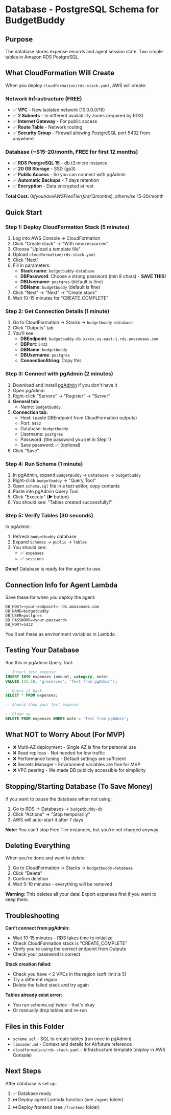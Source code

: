 # Database - PostgreSQL Schema for BudgetBuddy

## Purpose

The database stores expense records and agent session state. Two simple tables in Amazon RDS PostgreSQL.

## What CloudFormation Will Create

When you deploy `cloudformation/rds-stack.yaml`, AWS will create:

### Network Infrastructure (FREE)
- ✅ **VPC** - New isolated network (10.0.0.0/16)
- ✅ **2 Subnets** - In different availability zones (required by RDS)
- ✅ **Internet Gateway** - For public access
- ✅ **Route Table** - Network routing
- ✅ **Security Group** - Firewall allowing PostgreSQL port 5432 from anywhere

### Database (~$15-20/month, FREE for first 12 months)
- ✅ **RDS PostgreSQL 15** - db.t3.micro instance
- ✅ **20 GB Storage** - SSD (gp3)
- ✅ **Public Access** - So you can connect with pgAdmin
- ✅ **Automatic Backups** - 7 days retention
- ✅ **Encryption** - Data encrypted at rest

**Total Cost:** $0 if you have AWS Free Tier (first 12 months), otherwise ~$15-20/month

## Quick Start

### Step 1: Deploy CloudFormation Stack (5 minutes)

1. Log into AWS Console → CloudFormation
2. Click "Create stack" → "With new resources"
3. Choose "Upload a template file"
4. Upload `cloudformation/rds-stack.yaml`
5. Click "Next"
6. Fill in parameters:
   - **Stack name**: `budgetbuddy-database`
   - **DBPassword**: Choose a strong password (min 8 chars) - **SAVE THIS!**
   - **DBUsername**: `postgres` (default is fine)
   - **DBName**: `budgetbuddy` (default is fine)
7. Click "Next" → "Next" → "Create stack"
8. Wait 10-15 minutes for "CREATE_COMPLETE"

### Step 2: Get Connection Details (1 minute)

1. Go to CloudFormation → Stacks → `budgetbuddy-database`
2. Click "Outputs" tab
3. You'll see:
   - **DBEndpoint**: `budgetbuddy-db.xxxxx.us-east-1.rds.amazonaws.com`
   - **DBPort**: `5432`
   - **DBName**: `budgetbuddy`
   - **DBUsername**: `postgres`
   - **ConnectionString**: Copy this

### Step 3: Connect with pgAdmin (2 minutes)

1. Download and install [pgAdmin](https://www.pgadmin.org/download/) if you don't have it
2. Open pgAdmin
3. Right-click "Servers" → "Register" → "Server"
4. **General tab:**
   - Name: `BudgetBuddy`
5. **Connection tab:**
   - Host: (paste DBEndpoint from CloudFormation outputs)
   - Port: `5432`
   - Database: `budgetbuddy`
   - Username: `postgres`
   - Password: (the password you set in Step 1)
   - Save password: ✅ (optional)
6. Click "Save"

### Step 4: Run Schema (1 minute)

1. In pgAdmin, expand `BudgetBuddy` → `Databases` → `budgetbuddy`
2. Right-click `budgetbuddy` → "Query Tool"
3. Open `schema.sql` file in a text editor, copy contents
4. Paste into pgAdmin Query Tool
5. Click "Execute" (▶️ button)
6. You should see: "Tables created successfully!"

### Step 5: Verify Tables (30 seconds)

In pgAdmin:
1. Refresh `budgetbuddy` database
2. Expand `Schemas` → `public` → `Tables`
3. You should see:
   - ✅ `expenses`
   - ✅ `sessions`

**Done!** Database is ready for the agent to use.

## Connection Info for Agent Lambda

Save these for when you deploy the agent:

```
DB_HOST=<your-endpoint>.rds.amazonaws.com
DB_NAME=budgetbuddy
DB_USER=postgres
DB_PASSWORD=<your-password>
DB_PORT=5432
```

You'll set these as environment variables in Lambda.

## Testing Your Database

Run this in pgAdmin Query Tool:

```sql
-- Insert test expense
INSERT INTO expenses (amount, category, note)
VALUES (25.50, 'groceries', 'Test from pgAdmin');

-- Query it back
SELECT * FROM expenses;

-- Should show your test expense

-- Clean up
DELETE FROM expenses WHERE note = 'Test from pgAdmin';
```

## What NOT to Worry About (For MVP)

- ❌ Multi-AZ deployment - Single AZ is fine for personal use
- ❌ Read replicas - Not needed for low traffic
- ❌ Performance tuning - Default settings are sufficient
- ❌ Secrets Manager - Environment variables are fine for MVP
- ❌ VPC peering - We made DB publicly accessible for simplicity

## Stopping/Starting Database (To Save Money)

If you want to pause the database when not using:

1. Go to RDS → Databases → `budgetbuddy-db`
2. Click "Actions" → "Stop temporarily"
3. AWS will auto-start it after 7 days

**Note:** You can't stop Free Tier instances, but you're not charged anyway.

## Deleting Everything

When you're done and want to delete:

1. Go to CloudFormation → Stacks → `budgetbuddy-database`
2. Click "Delete"
3. Confirm deletion
4. Wait 5-10 minutes - everything will be removed

**Warning:** This deletes all your data! Export expenses first if you want to keep them.

## Troubleshooting

**Can't connect from pgAdmin:**
- Wait 10-15 minutes - RDS takes time to initialize
- Check CloudFormation stack is "CREATE_COMPLETE"
- Verify you're using the correct endpoint from Outputs
- Check your password is correct

**Stack creation failed:**
- Check you have < 2 VPCs in the region (soft limit is 5)
- Try a different region
- Delete the failed stack and try again

**Tables already exist error:**
- You ran schema.sql twice - that's okay
- Or manually drop tables and re-run

## Files in this Folder

- `schema.sql` - SQL to create tables (run once in pgAdmin)
- `llmcoder.md` - Context and details for AI/future reference
- `cloudformation/rds-stack.yaml` - Infrastructure template (deploy in AWS Console)

## Next Steps

After database is set up:
1. ✅ Database ready
2. ⏭️ Deploy agent Lambda function (see `/agent` folder)
3. ⏭️ Deploy frontend (see `/frontend` folder)
